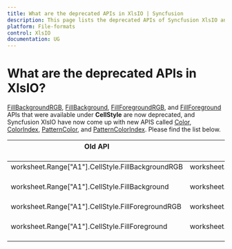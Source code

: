 ```yaml
---
title: What are the deprecated APIs in XlsIO | Syncfusion
description: This page lists the deprecated APIs of Syncfusion XlsIO and their respective new APIs
platform: File-formats
control: XlsIO
documentation: UG
---
```


# What are the deprecated APIs in XlsIO?

[FillBackgroundRGB](https://help.syncfusion.com/cr/file-formats/Syncfusion.XlsIO.IExtendedFormat.html#Syncfusion_XlsIO_IExtendedFormat_FillBackgroundRGB), [FillBackground](https://help.syncfusion.com/cr/file-formats/Syncfusion.XlsIO.IExtendedFormat.html#Syncfusion_XlsIO_IExtendedFormat_FillBackground), [FillForegroundRGB](https://help.syncfusion.com/cr/file-formats/Syncfusion.XlsIO.IExtendedFormat.html#Syncfusion_XlsIO_IExtendedFormat_FillForegroundRGB), and [FillForeground](https://help.syncfusion.com/cr/file-formats/Syncfusion.XlsIO.IExtendedFormat.html#Syncfusion_XlsIO_IExtendedFormat_FillForeground) APIs that were available under **CellStyle** are now deprecated, and Syncfusion XlsIO have now come up with new APIS called [Color](https://help.syncfusion.com/cr/file-formats/Syncfusion.XlsIO.IExtendedFormat.html#Syncfusion_XlsIO_IExtendedFormat_Color), [ColorIndex](https://help.syncfusion.com/cr/file-formats/Syncfusion.XlsIO.IExtendedFormat.html#Syncfusion_XlsIO_IExtendedFormat_ColorIndex), [PatternColor](https://help.syncfusion.com/cr/file-formats/Syncfusion.XlsIO.IExtendedFormat.html#Syncfusion_XlsIO_IExtendedFormat_PatternColor), and [PatternColorIndex](https://help.syncfusion.com/cr/file-formats/Syncfusion.XlsIO.IExtendedFormat.html#Syncfusion_XlsIO_IExtendedFormat_PatternColorIndex). Please find the list below.

<table>
<tr>
<th>Old API<br/><br/></th>
<th>New API<br/><br/></th>
</tr>
<tbody>
<tr>
<td>worksheet.Range["A1"].CellStyle.FillBackgroundRGB<br/><br/></td>
<td>worksheet.Range["A1"].CellStyle.Color<br/><br/></td>
</tr>
<tr>
<td>worksheet.Range["A1"].CellStyle.FillBackground<br/><br/></td>
<td>worksheet.Range["A1"].CellStyle.ColorIndex<br/><br/></td>
</tr>
<tr>
<td>worksheet.Range["A1"].CellStyle.FillForegroundRGB<br/><br/></td>
<td>worksheet.Range["A1"].CellStyle.PatternColor<br/><br/></td>
</tr>
<tr>
<td>worksheet.Range["A1"].CellStyle.FillForeground<br/><br/></td>
<td>worksheet.Range["A1"].CellStyle.PatternColorIndex<br/><br/></td>
</tr>
</tbody>
</table>
